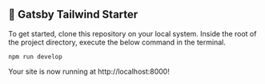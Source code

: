 ## 🔰 Gatsby Tailwind Starter

To get started, clone this repository on your local system. Inside the root of the project directory, execute the below command in the terminal.

```shell
npm run develop
```

Your site is now running at http://localhost:8000!